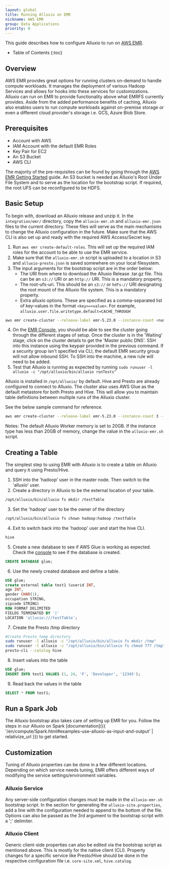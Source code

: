 ```yaml
---
layout: global
title: Running Alluxio on EMR
nickname: AWS EMR
group: Data Applications
priority: 0
---
```


This guide describes how to configure Alluxio to run on [AWS EMR](https://aws.amazon.com/emr/).

* Table of Contents
{:toc}

## Overview

AWS EMR provides great options for running clusters on-demand to handle compute workloads. It manages the
deployment of various Hadoop Services and allows for hooks into these services for customizations. Alluxio
can run on EMR to provide functionality above what EMRFS currently provides. Aside from the added performance
benefits of caching, Alluxio also enables users to run compute workloads against on-premise storage or even a
different cloud provider's storage i.e. GCS, Azure Blob Store. 

## Prerequisites

* Account with AWS
* IAM Account with the default EMR Roles
* Key Pair for EC2
* An S3 Bucket
* AWS CLI

The majority of the pre-requisites can be found by going through the
[AWS EMR Getting Started](https://docs.aws.amazon.com/emr/latest/ManagementGuide/emr-gs.html) guide. An S3 bucket
is needed as Alluxio's Root Under File System and to serve as the location for the bootstrap script. If required,
the root UFS can be reconfigured to be HDFS.

## Basic Setup

To begin with, download an Alluxio release and unzip it. In the `integration/emr/` directory, copy the `alluxio-emr.sh`
and `alluxio-emr.json` files to the current directory. These files will serve as the main mechanisms to change the
Alluxio configuration in the future. Make sure that the AWS CLI is also set up and ready
with the required AWS Access/Secret key.

1. Run `aws emr create-default-roles`. This will set up the required IAM roles for the account to be able to use the EMR
service.
2. Make sure that the `alluxio-emr.sh` script is uploaded to a location in S3 and `alluxio-presto.json` is saved somewhere on your local filesystem.
3. The input arguments for the bootstrap script are in the order below:
    - The URI from where to download the Alluxio Release .tar.gz file. This can be an `s3://` URI or an `http://` URI.
       This is a mandatory property.
    - The root-ufs-uri. This should be an `s3://` or `hdfs://` URI designating the root mount of the Alluxio file system.
       This is a mandatory property.
    - Extra alluxio options. These are specified as a comma-separated list of key-values in the format `<key>=<value>`.
       For example, `alluxio.user.file.writetype.default=CACHE_THROUGH`

```bash
aws emr create-cluster --release-label emr-5.23.0 --instance-count <num-instances> --instance-type <instance-type> --applications Name=Presto Name=Hive Name=Spark --name '<cluster-name>' --bootstrap-actions Path=s3://bucket/path/to/alluxio-emr.sh,Args=[<download-url>,<root-ufs-uri>,<additional-properties>] --configurations file:///path/to/file/alluxio-emr.json --ec2-attributes KeyName=<ec2-keypair-name>
```

4. On the [EMR Console](https://console.aws.amazon.com/elasticmapreduce/home), you should be able to see the cluster
going through the different stages of setup. Once the cluster is in the 'Waiting' stage, click on the cluster details
to get the 'Master public DNS'. SSH into this instance using the keypair provided in the previous command. If a
security group isn't specified via CLI, the default EMR security group will not allow inbound SSH. To SSH into the
machine, a new rule will need to be added.
5. Test that Alluxio is running as expected by running `sudo runuser -l alluxio -c "/opt/alluxio/bin/alluxio runTests"`

Alluxio is installed in `/opt/alluxio/` by default. Hive and Presto are already configured to connect to Alluxio. The
cluster also uses AWS Glue as the default metastore for both Presto and Hive. This will allow you to maintain table
definitions between multiple runs of the Alluxio cluster.

See the below sample command for reference.

```bash
aws emr create-cluster --release-label emr-5.23.0 --instance-count 3 --instance-type m4.xlarge --applications Name=Presto Name=Hive --name 'Test cluster' --bootstrap-actions Path=s3://alluxio-test/emr/bootstrap-actions/alluxio-emr.sh,Args=[http://downloads.alluxio.io/downloads/files/2.0.0-preview/alluxio-2.0.0-preview-bin.tar.gz,s3a://alluxio-test/emr/mount/,alluxio.underfs.s3.owner.id.to.username.mapping=f1234123412341234123412341234123412341234123412341234123412341234=hadoop] --configurations file:///Users/foo/emr/alluxio/alluxio-emr.json --ec2-attributes KeyName=admin-key
```

Notes: The default Alluxio Worker memory is set to 20GB. If the instance type has less than 20GB of memory, change
the value in the `alluxio-emr.sh` script.

## Creating a Table

The simplest step to using EMR with Alluxio is to create a table on Alluxio and query it using Presto/Hive.

1. SSH into the 'hadoop' user in the master node. Then switch to the 'alluxio' user.
2. Create a directory in Alluxio to be the external location of your table.
```bash
/opt/alluxio/bin/alluxio fs mkdir /testTable
```
3. Set the 'hadoop' user to be the owner of the directory
```bash
/opt/alluxio/bin/alluxio fs chown hadoop:hadoop /testTable
```
4. Exit to switch back into the 'hadoop' user and start the hive CLI.
```bash
hive
```
5. Create a new database to see if AWS Glue is working as expected. Check the [console](https://console.aws.amazon.com/glue/home)
to see if the database is created.
```sql
CREATE DATABASE glue;
```
6. Use the newly created database and define a table.
```sql
USE glue;
create external table test1 (userid INT,
age INT,
gender CHAR(1),
occupation STRING,
zipcode STRING)
ROW FORMAT DELIMITED
FIELDS TERMINATED BY '|'
LOCATION 'alluxio:///testTable';
```
7. Create the Presto /tmp directory
```bash
#Create Presto temp directory
sudo runuser -l alluxio -c "/opt/alluxio/bin/alluxio fs mkdir /tmp"
sudo runuser -l alluxio -c "/opt/alluxio/bin/alluxio fs chmod 777 /tmp"
presto-cli --catalog hive
```
8. Insert values into the table
```sql
USE glue;
INSERT INTO test1 VALUES (1, 24, 'F', 'Developer', '12345');
```
9. Read back the values in the table
```sql
SELECT * FROM test1;
```

## Run a Spark Job
The Alluxio bootstrap also takes care of setting up EMR for you. Follow the steps in our Alluxio on Spark [documentation]({{ '/en/compute/Spark.html#examples-use-alluxio-as-input-and-output' | relativize_url }})
to get started.

## Customization
Tuning of Alluxio properties can be done in a few different locations. Depending on which service needs tuning, EMR
offers different ways of modifying the service settings/environment variables.

### Alluxio Service
Any server-side configuration changes must be made in the `alluxio-emr.sh` bootstrap script. In the section for generating
the `alluxio-site.properties`, add a line with the configuration needed to append to the bottom of the file. Options can also
be passed as the 3rd argument to the bootstrap script with a ';' delimiter.

### Alluxio Client
Generic client-side properties can also be edited via the bootstrap script as mentioned above. This is mostly for the native
client (CLI). Property changes for a specific service like Presto/Hive should be done in the respective configuration file
i.e. `core-site.xml`, `hive.catalog`.
